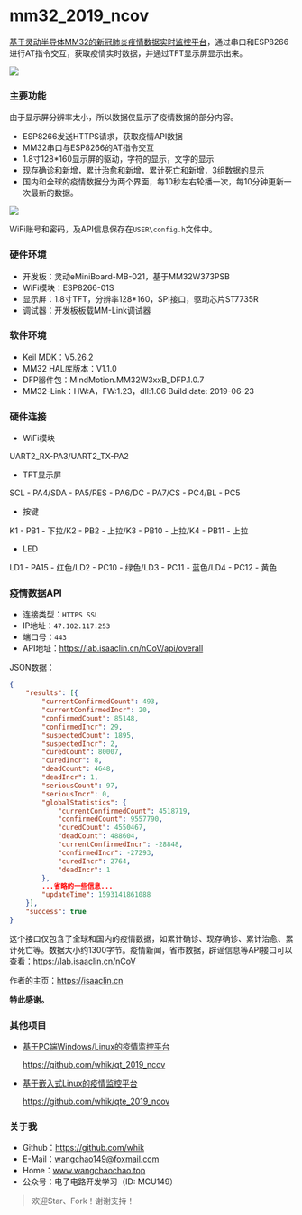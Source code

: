 # mm32_2019_ncov
[基于灵动半导体MM32的新冠肺炎疫情数据实时监控平台](http://www.wangchaochao.top/2020/06/27/mm32-2019-ncov/)，通过串口和ESP8266进行AT指令交互，获取疫情实时数据，并通过TFT显示屏显示出来。

![](https://wcc-blog.oss-cn-beijing.aliyuncs.com/img/200626/china.jpg)

### 主要功能

由于显示屏分辨率太小，所以数据仅显示了疫情数据的部分内容。

- ESP8266发送HTTPS请求，获取疫情API数据
- MM32串口与ESP8266的AT指令交互
- 1.8寸128*160显示屏的驱动，字符的显示，文字的显示
- 现存确诊和新增，累计治愈和新增，累计死亡和新增，3组数据的显示
- 国内和全球的疫情数据分为两个界面，每10秒左右轮播一次，每10分钟更新一次最新的数据。

![](https://wcc-blog.oss-cn-beijing.aliyuncs.com/img/200626/global.jpg)

WiFi账号和密码，及API信息保存在`USER\config.h`文件中。

### 硬件环境

- 开发板：灵动eMiniBoard-MB-021，基于MM32W373PSB
- WiFi模块：ESP8266-01S
- 显示屏：1.8寸TFT，分辨率128*160，SPI接口，驱动芯片ST7735R
- 调试器：开发板板载MM-Link调试器

### 软件环境

- Keil MDK：V5.26.2
- MM32 HAL库版本：V1.1.0
- DFP器件包：MindMotion.MM32W3xxB_DFP.1.0.7
- MM32-Link：HW:A，FW:1.23，dll:1.06  Build date: 2019-06-23

### 硬件连接

- WiFi模块

UART2_RX-PA3/UART2_TX-PA2

- TFT显示屏

SCL - PA4/SDA - PA5/RES - PA6/DC  - PA7/CS  - PC4/BL  - PC5

- 按键

K1 - PB1 - 下拉/K2 - PB2 - 上拉/K3 - PB10 - 上拉/K4 - PB11 - 上拉

- LED

LD1 - PA15 - 红色/LD2 - PC10 - 绿色/LD3 - PC11 - 蓝色/LD4 - PC12 - 黄色

### 疫情数据API 

- 连接类型：`HTTPS SSL`
- IP地址：`47.102.117.253`
- 端口号：`443`
- API地址：https://lab.isaaclin.cn/nCoV/api/overall

JSON数据：

```JSON
{
	"results": [{
		"currentConfirmedCount": 493,
		"currentConfirmedIncr": 20,
		"confirmedCount": 85148,
		"confirmedIncr": 29,
		"suspectedCount": 1895,
		"suspectedIncr": 2,
		"curedCount": 80007,
		"curedIncr": 8,
		"deadCount": 4648,
		"deadIncr": 1,
		"seriousCount": 97,
		"seriousIncr": 0,
		"globalStatistics": {
			"currentConfirmedCount": 4518719,
			"confirmedCount": 9557790,
			"curedCount": 4550467,
			"deadCount": 488604,
			"currentConfirmedIncr": -28848,
			"confirmedIncr": -27293,
			"curedIncr": 2764,
			"deadIncr": 1
		},
        ...省略的一些信息...
		"updateTime": 1593141861088
	}],
	"success": true
}
```

这个接口仅包含了全球和国内的疫情数据，如累计确诊、现存确诊、累计治愈、累计死亡等。数据大小约1300字节。疫情新闻，省市数据，辟谣信息等API接口可以查看：https://lab.isaaclin.cn/nCoV

作者的主页：https://isaaclin.cn

**特此感谢。**

### 其他项目

- [基于PC端Windows/Linux的疫情监控平台](http://www.wangchaochao.top/2020/02/15/qt-ncov-2/)

  https://github.com/whik/qt_2019_ncov

- [基于嵌入式Linux的疫情监控平台](http://www.wangchaochao.top/2020/03/22/YA157C-4-Functional-interface-redesign/)

  https://github.com/whik/qte_2019_ncov

### 关于我

- Github：https://github.com/whik
- E-Mail：wangchao149@foxmail.com
- Home：www.wangchaochao.top
- 公众号：电子电路开发学习（ID: MCU149）


> 欢迎Star、Fork！谢谢支持！

